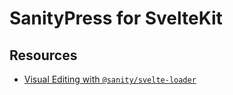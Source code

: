 # SanityPress for SvelteKit

## Resources

- [Visual Editing with `@sanity/svelte-loader`](https://www.sanity.io/docs/svelte-loader)
